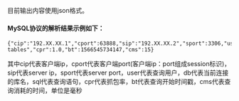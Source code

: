目前输出内容使用json格式。
#### MySQL协议的解析结果示例如下：
```
{"cip":"192.XX.XX.1","cport":63888,"sip":"192.XX.XX.2","sport":3306,"user":"root","db":"sniffer","sql":"show tables","cpr":1.0,"bt":1566545734147,"cms":15}
```
其中cip代表客户端ip，cport代表客户端port(客户端ip：port组成session标识)，sip代表server ip，sport代表server port，user代表查询用户，db代表当前连接的库名，sql代表查询语句，cpr代表抓包率，bt代表查询开始时间戳，cms代表查询消耗的时间，单位是毫秒
